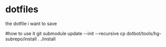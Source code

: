 # dotfiles
the dotfile i want to save

#how to use it
git submodule update --init --recursive
cp dotbot/tools/hg-subrepo/install .
./install
